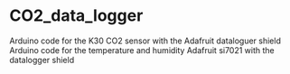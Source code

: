 # CO2_data_logger
Arduino code for the K30 CO2 sensor with the Adafruit dataloguer shield
Arduino code for the temperature and humidity Adafruit si7021 with the datalogger shield 
